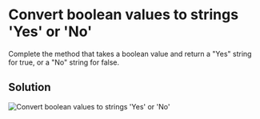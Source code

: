 # Convert boolean values to strings 'Yes' or 'No'

Complete the method that takes a boolean value and return a "Yes" string for true, or a "No" string for false.

## Solution

![Convert boolean values to strings 'Yes' or 'No'](https://user-images.githubusercontent.com/72667760/223182399-2bb589a8-ecc5-4bd6-a700-993ffccf1fde.png)

